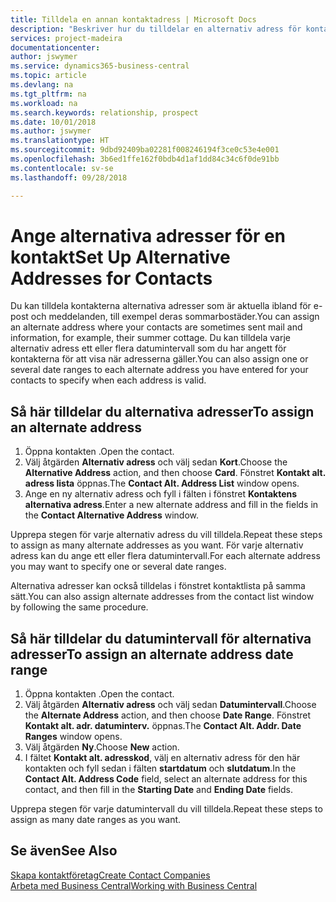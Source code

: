 ```yaml
---
title: Tilldela en annan kontaktadress | Microsoft Docs
description: "Beskriver hur du tilldelar en alternativ adress för kontakter eller potentiella kunder, där de ibland skickas information."
services: project-madeira
documentationcenter: 
author: jswymer
ms.service: dynamics365-business-central
ms.topic: article
ms.devlang: na
ms.tgt_pltfrm: na
ms.workload: na
ms.search.keywords: relationship, prospect
ms.date: 10/01/2018
ms.author: jswymer
ms.translationtype: HT
ms.sourcegitcommit: 9dbd92409ba02281f008246194f3ce0c53e4e001
ms.openlocfilehash: 3b6ed1ffe162f0bdb4d1af1dd84c34c6f0de91bb
ms.contentlocale: sv-se
ms.lasthandoff: 09/28/2018

---
```

# <a name="set-up-alternative-addresses-for-contacts"></a><span data-ttu-id="a7f13-103">Ange alternativa adresser för en kontakt</span><span class="sxs-lookup"><span data-stu-id="a7f13-103">Set Up Alternative Addresses for Contacts</span></span>
<span data-ttu-id="a7f13-104">Du kan tilldela kontakterna alternativa adresser som är aktuella ibland för e-post och meddelanden, till exempel deras sommarbostäder.</span><span class="sxs-lookup"><span data-stu-id="a7f13-104">You can assign an alternate address where your contacts are sometimes sent mail and information, for example, their summer cottage.</span></span> <span data-ttu-id="a7f13-105">Du kan tilldela varje alternativ adress ett eller flera datumintervall som du har angett för kontakterna för att visa när adresserna gäller.</span><span class="sxs-lookup"><span data-stu-id="a7f13-105">You can also assign one or several date ranges to each alternate address you have entered for your contacts to specify when each address is valid.</span></span>

## <a name="to-assign-an-alternate-address"></a><span data-ttu-id="a7f13-106">Så här tilldelar du alternativa adresser</span><span class="sxs-lookup"><span data-stu-id="a7f13-106">To assign an alternate address</span></span>
1. <span data-ttu-id="a7f13-107">Öppna kontakten .</span><span class="sxs-lookup"><span data-stu-id="a7f13-107">Open the contact.</span></span>
2. <span data-ttu-id="a7f13-108">Välj åtgärden **Alternativ adress** och välj sedan **Kort**.</span><span class="sxs-lookup"><span data-stu-id="a7f13-108">Choose the **Alternative Address** action, and then choose **Card**.</span></span> <span data-ttu-id="a7f13-109">Fönstret **Kontakt alt. adress lista** öppnas.</span><span class="sxs-lookup"><span data-stu-id="a7f13-109">The **Contact Alt. Address List** window opens.</span></span>
3. <span data-ttu-id="a7f13-110">Ange en ny alternativ adress och fyll i fälten i fönstret **Kontaktens alternativa adress**.</span><span class="sxs-lookup"><span data-stu-id="a7f13-110">Enter a new alternate address and fill in the fields in the **Contact Alternative Address** window.</span></span>

<span data-ttu-id="a7f13-111">Upprepa stegen för varje alternativ adress du vill tilldela.</span><span class="sxs-lookup"><span data-stu-id="a7f13-111">Repeat these steps to assign as many alternate addresses as you want.</span></span> <span data-ttu-id="a7f13-112">För varje alternativ adress kan du ange ett eller flera datumintervall.</span><span class="sxs-lookup"><span data-stu-id="a7f13-112">For each alternate address you may want to specify one or several date ranges.</span></span>

<span data-ttu-id="a7f13-113">Alternativa adresser kan också tilldelas i fönstret kontaktlista på samma sätt.</span><span class="sxs-lookup"><span data-stu-id="a7f13-113">You can also assign alternate addresses from the contact list window by following the same procedure.</span></span>

## <a name="to-assign-an-alternate-address-date-range"></a><span data-ttu-id="a7f13-114">Så här tilldelar du datumintervall för alternativa adresser</span><span class="sxs-lookup"><span data-stu-id="a7f13-114">To assign an alternate address date range</span></span>
1. <span data-ttu-id="a7f13-115">Öppna kontakten .</span><span class="sxs-lookup"><span data-stu-id="a7f13-115">Open the contact.</span></span>
2. <span data-ttu-id="a7f13-116">Välj åtgärden **Alternativ adress** och välj sedan **Datumintervall**.</span><span class="sxs-lookup"><span data-stu-id="a7f13-116">Choose the **Alternate Address** action, and then choose **Date Range**.</span></span> <span data-ttu-id="a7f13-117">Fönstret **Kontakt alt. adr. datuminterv.** öppnas.</span><span class="sxs-lookup"><span data-stu-id="a7f13-117">The **Contact Alt. Addr. Date Ranges** window opens.</span></span>
3. <span data-ttu-id="a7f13-118">Välj åtgärden **Ny**.</span><span class="sxs-lookup"><span data-stu-id="a7f13-118">Choose **New** action.</span></span>
4. <span data-ttu-id="a7f13-119">I fältet **Kontakt alt. adresskod**, välj en alternativ adress för den här kontakten och fyll sedan i fälten **startdatum** och **slutdatum**.</span><span class="sxs-lookup"><span data-stu-id="a7f13-119">In the **Contact Alt. Address Code** field, select an alternate address for this contact, and then fill in the **Starting Date** and **Ending Date** fields.</span></span>

<span data-ttu-id="a7f13-120">Upprepa stegen för varje datumintervall du vill tilldela.</span><span class="sxs-lookup"><span data-stu-id="a7f13-120">Repeat these steps to assign as many date ranges as you want.</span></span>

## <a name="see-also"></a><span data-ttu-id="a7f13-121">Se även</span><span class="sxs-lookup"><span data-stu-id="a7f13-121">See Also</span></span>
[<span data-ttu-id="a7f13-122">Skapa kontaktföretag</span><span class="sxs-lookup"><span data-stu-id="a7f13-122">Create Contact Companies</span></span>](marketing-create-contact-companies.md)  
[<span data-ttu-id="a7f13-123">Arbeta med Business Central</span><span class="sxs-lookup"><span data-stu-id="a7f13-123">Working with Business Central</span></span>](ui-work-product.md)

